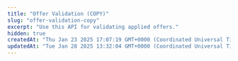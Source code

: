 ```yaml
---
title: "Offer Validation (COPY)"
slug: "offer-validation-copy"
excerpt: "Use this API for validating applied offers."
hidden: true
createdAt: "Thu Jan 23 2025 17:07:19 GMT+0000 (Coordinated Universal Time)"
updatedAt: "Tue Jan 28 2025 13:32:04 GMT+0000 (Coordinated Universal Time)"
---
```

